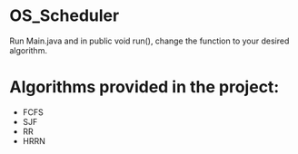 # OS_Scheduler
Run Main.java and in public void run(), change the function to your desired algorithm.
 
# Algorithms provided in the project:
- FCFS
- SJF
- RR
- HRRN